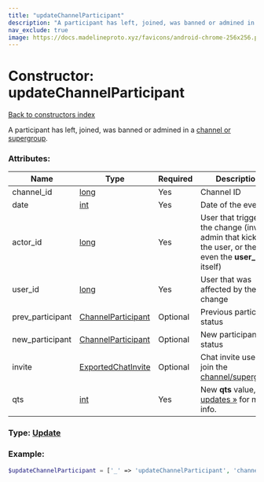 ```yaml
---
title: "updateChannelParticipant"
description: "A participant has left, joined, was banned or admined in a channel or supergroup."
nav_exclude: true
image: https://docs.madelineproto.xyz/favicons/android-chrome-256x256.png
---
```

# Constructor: updateChannelParticipant  
[Back to constructors index](/API_docs/constructors/index.html)



A participant has left, joined, was banned or admined in a [channel or supergroup](https://core.telegram.org/api/channel).

### Attributes:

| Name     |    Type       | Required | Description |
|----------|---------------|----------|-------------|
|channel\_id|[long](/API_docs/types/long.html) | Yes|Channel ID|
|date|[int](/API_docs/types/int.html) | Yes|Date of the event|
|actor\_id|[long](/API_docs/types/long.html) | Yes|User that triggered the change (inviter, admin that kicked the user, or the even the **user\_id** itself)|
|user\_id|[long](/API_docs/types/long.html) | Yes|User that was affected by the change|
|prev\_participant|[ChannelParticipant](/API_docs/types/ChannelParticipant.html) | Optional|Previous participant status|
|new\_participant|[ChannelParticipant](/API_docs/types/ChannelParticipant.html) | Optional|New participant status|
|invite|[ExportedChatInvite](/API_docs/types/ExportedChatInvite.html) | Optional|Chat invite used to join the [channel/supergroup](https://core.telegram.org/api/channel)|
|qts|[int](/API_docs/types/int.html) | Yes|New **qts** value, see [updates »](https://core.telegram.org/api/updates) for more info.|



### Type: [Update](/API_docs/types/Update.html)


### Example:

```php
$updateChannelParticipant = ['_' => 'updateChannelParticipant', 'channel_id' => long, 'date' => int, 'actor_id' => long, 'user_id' => long, 'prev_participant' => ChannelParticipant, 'new_participant' => ChannelParticipant, 'invite' => ExportedChatInvite, 'qts' => int];
```  
